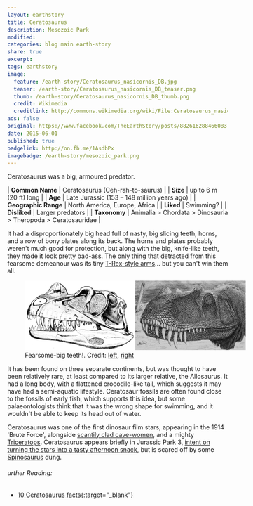 ```yaml
---
layout: earthstory
title: Ceratosaurus
description: Mesozoic Park
modified:
categories: blog main earth-story
share: true
excerpt:
tags: earthstory
image:
  feature: /earth-story/Ceratosaurus_nasicornis_DB.jpg
  teaser: /earth-story/Ceratosaurus_nasicornis_DB_teaser.png
  thumb: /earth-story/Ceratosaurus_nasicornis_DB_thumb.png
  credit: Wikimedia
  creditlink: http://commons.wikimedia.org/wiki/File:Ceratosaurus_nasicornis_DB.jpg
ads: false
original: https://www.facebook.com/TheEarthStory/posts/882616288466083
date: 2015-06-01
published: true
badgelink: http://on.fb.me/1AsdbPx
imagebadge: /earth-story/mesozoic_park.png
---
```


Ceratosaurus was a big, armoured predator.

| **Common Name**      | Ceratosaurus (Ceh-rah-to-saurus)                      |
| **Size**             | up to 6 m (20 ft) long               |
| **Age**              | Late Jurassic (153 – 148 million years ago) |
| **Geographic Range** | North America, Europe, Africa                          |
| **Liked**            | Swimming?                                  |
| **Disliked**         | Larger predators                                       |
| **Taxonomy**         | Animalia > Chordata > Dinosauria > Theropoda > Ceratosauridae |

It had a disproportionately big head full of nasty, big slicing teeth, horns, and a row of bony plates along its back. The horns and plates probably weren't much good for protection, but along with the big, knife-like teeth, they made it look pretty bad-ass. The only thing that detracted from this fearsome demeanour was its tiny [T-Rex-style arms](http://goo.gl/A9dFt)... but you can't win them all.

<figure style="width: 100%">
  <img src="/images/earth-story/ceratosaurus_scull.jpg" width="50%"><img src="/images/earth-story/Ceratosaurus_face.JPG" width="50%">
  <figcaption>Fearsome-big teeth!. Credit: <a href="http://commons.wikimedia.org/wiki/File:PSM_V34_D487_Skull_of_ceratosaurus.jpg" target="_blank">left</a>, <a href="http://en.wikipedia.org/wiki/File:Ceratosaurus_juvenile_face.JPG" target="_blank">right</a></figcaption>
</figure>

It has been found on three separate continents, but was thought to have been relatively rare, at least compared to its larger relative, the Allosaurus. It had a long body, with a flattened crocodile-like tail, which suggests it may have had a semi-aquatic lifestyle. Ceratosaur fossils are often found close to the fossils of early fish, which supports this idea, but some palaeontologists think that it was the wrong shape for swimming, and it wouldn't be able to keep its head out of water.

Ceratosaurus was one of the first dinosaur film stars, appearing in the 1914 'Brute Force', alongside [scantily clad cave-women](https://goo.gl/Vea50R), and a mighty [Triceratops](https://goo.gl/4VI57x). Ceratosaurus appears briefly in Jurassic Park 3, [intent on turning the stars into a tasty afternoon snack](https://goo.gl/QA4jmA), but is scared off by some [Spinosaurus](https://goo.gl/9RTLFy) dung.

###### urther Reading:
* [10 Ceratosaurus facts](http://mentalfloss.com/article/61662/10-bumpy-facts-about-ceratosaurus){:target="_blank"}
